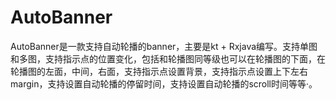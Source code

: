# AutoBanner
AutoBanner是一款支持自动轮播的banner，主要是kt + Rxjava编写。支持单图和多图，支持指示点的位置变化，包括和轮播图同等级也可以在轮播图的下面，在轮播图的左面，中间，右面，支持指示点设置背景，支持指示点设置上下左右margin，支持设置自动轮播的停留时间，支持设置自动轮播的scroll时间等等·。
